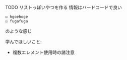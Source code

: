 TODO リストっぽいやつを作る
情報はハードコードで良い

```
☑ hgoehoge
☑ fugafuga
```

のような感じ

学んでほしいこと: 

  - 複数エレメント使用時の諸注意